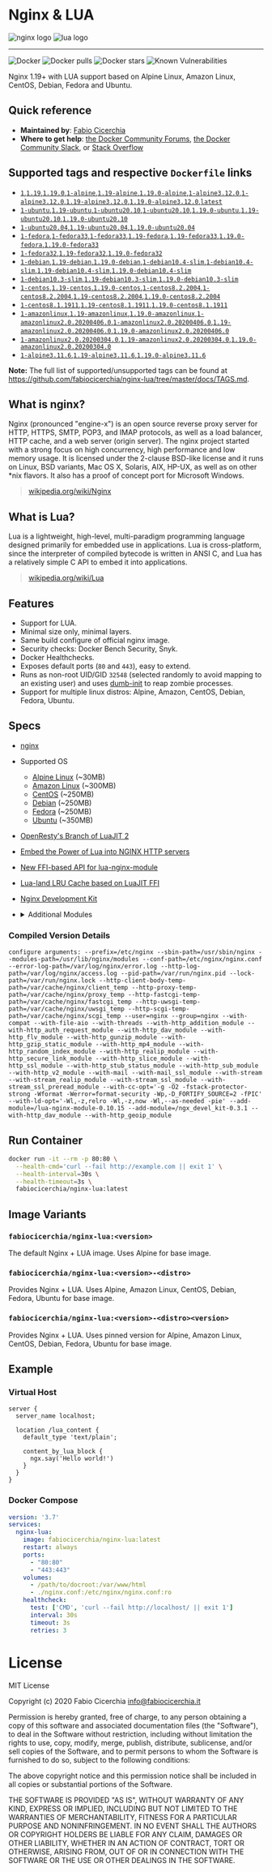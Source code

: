 # Nginx & LUA

![nginx logo](docs/logo-nginx.png)
![lua logo](docs/logo-lua.png)

---

![Docker](https://github.com/fabiocicerchia/nginx-lua/workflows/Docker/badge.svg)
![Docker pulls](https://img.shields.io/docker/pulls/fabiocicerchia/nginx-lua.svg "Docker pulls")
![Docker stars](https://img.shields.io/docker/stars/fabiocicerchia/nginx-lua.svg "Docker stars")
![Known Vulnerabilities](https://img.shields.io/badge/vulnerabilities-snyk-4b45a9)


Nginx 1.19+ with LUA support based on Alpine Linux, Amazon Linux, CentOS, Debian, Fedora and Ubuntu.

## Quick reference

 - **Maintained by**: [Fabio Cicerchia](https://github.com/fabiocicerchia)
 - **Where to get help**: [the Docker Community Forums](https://forums.docker.com/), [the Docker Community Slack](https://dockr.ly/slack), or [Stack Overflow](https://stackoverflow.com/search?tab=newest&q=docker)

## Supported tags and respective `Dockerfile` links

- [`1`,`1.19`,`1.19.0`,`1-alpine`,`1.19-alpine`,`1.19.0-alpine`,`1-alpine3.12.0`,`1-alpine3.12.0`,`1.19-alpine3.12.0`,`1.19.0-alpine3.12.0`,`latest`](https://github.com/fabiocicerchia/nginx-lua/blob/master/nginx/1.19.0/alpine/3.12.0/Dockerfile)
- [`1-ubuntu`,`1.19-ubuntu`,`1-ubuntu20.10`,`1-ubuntu20.10`,`1.19.0-ubuntu`,`1.19-ubuntu20.10`,`1.19.0-ubuntu20.10`](https://github.com/fabiocicerchia/nginx-lua/blob/master/nginx/1.19.0/ubuntu/20.10/Dockerfile)
- [`1-ubuntu20.04`,`1.19-ubuntu20.04`,`1.19.0-ubuntu20.04`](https://github.com/fabiocicerchia/nginx-lua/blob/master/nginx/1.19.0/ubuntu/20.04/Dockerfile)
- [`1-fedora`,`1-fedora33`,`1-fedora33`,`1.19-fedora`,`1.19-fedora33`,`1.19.0-fedora`,`1.19.0-fedora33`](https://github.com/fabiocicerchia/nginx-lua/blob/master/nginx/1.19.0/fedora/33/Dockerfile)
- [`1-fedora32`,`1.19-fedora32`,`1.19.0-fedora32`](https://github.com/fabiocicerchia/nginx-lua/blob/master/nginx/1.19.0/fedora/32/Dockerfile)
- [`1-debian`,`1.19-debian`,`1.19.0-debian`,`1-debian10.4-slim`,`1-debian10.4-slim`,`1.19-debian10.4-slim`,`1.19.0-debian10.4-slim`](https://github.com/fabiocicerchia/nginx-lua/blob/master/nginx/1.19.0/debian/10.4-slim/Dockerfile)
- [`1-debian10.3-slim`,`1.19-debian10.3-slim`,`1.19.0-debian10.3-slim`](https://github.com/fabiocicerchia/nginx-lua/blob/master/nginx/1.19.0/debian/10.3-slim/Dockerfile)
- [`1-centos`,`1.19-centos`,`1.19.0-centos`,`1-centos8.2.2004`,`1-centos8.2.2004`,`1.19-centos8.2.2004`,`1.19.0-centos8.2.2004`](https://github.com/fabiocicerchia/nginx-lua/blob/master/nginx/1.19.0/centos/8.2.2004/Dockerfile)
- [`1-centos8.1.1911`,`1.19-centos8.1.1911`,`1.19.0-centos8.1.1911`](https://github.com/fabiocicerchia/nginx-lua/blob/master/nginx/1.19.0/centos/8.1.1911/Dockerfile)
- [`1-amazonlinux`,`1.19-amazonlinux`,`1.19.0-amazonlinux`,`1-amazonlinux2.0.20200406.0`,`1-amazonlinux2.0.20200406.0`,`1.19-amazonlinux2.0.20200406.0`,`1.19.0-amazonlinux2.0.20200406.0`](https://github.com/fabiocicerchia/nginx-lua/blob/master/nginx/1.19.0/amazonlinux/2.0.20200406.0/Dockerfile)
- [`1-amazonlinux2.0.20200304.0`,`1.19-amazonlinux2.0.20200304.0`,`1.19.0-amazonlinux2.0.20200304.0`](https://github.com/fabiocicerchia/nginx-lua/blob/master/nginx/1.19.0/amazonlinux/2.0.20200304.0/Dockerfile)
- [`1-alpine3.11.6`,`1.19-alpine3.11.6`,`1.19.0-alpine3.11.6`](https://github.com/fabiocicerchia/nginx-lua/blob/master/nginx/1.19.0/alpine/3.11.6/Dockerfile)

**Note:** The full list of supported/unsupported tags can be found at https://github.com/fabiocicerchia/nginx-lua/tree/master/docs/TAGS.md.

## What is nginx?

Nginx (pronounced "engine-x") is an open source reverse proxy server for HTTP, HTTPS, SMTP, POP3, and IMAP protocols, as well as a load balancer, HTTP cache, and a web server (origin server). The nginx project started with a strong focus on high concurrency, high performance and low memory usage. It is licensed under the 2-clause BSD-like license and it runs on Linux, BSD variants, Mac OS X, Solaris, AIX, HP-UX, as well as on other *nix flavors. It also has a proof of concept port for Microsoft Windows.

> [wikipedia.org/wiki/Nginx](https://en.wikipedia.org/wiki/Nginx)

## What is Lua?

Lua is a lightweight, high-level, multi-paradigm programming language designed primarily for embedded use in applications. Lua is cross-platform, since the interpreter of compiled bytecode is written in ANSI C, and Lua has a relatively simple C API to embed it into applications.

> [wikipedia.org/wiki/Lua](https://en.wikipedia.org/wiki/Lua_(programming_language))

## Features

 - Support for LUA.
 - Minimal size only, minimal layers.
 - Same build configure of official nginx image.
 - Security checks: Docker Bench Security, Snyk.
 - Docker Healthchecks.
 - Exposes default ports (`80` and `443`), easy to extend.
 - Runs as non-root UID/GID `32548` (selected randomly to avoid mapping to an existing user) and uses [dumb-init](https://github.com/Yelp/dumb-init) to reap zombie processes.
 - Support for multiple linux distros: Alpine, Amazon, CentOS, Debian, Fedora, Ubuntu.

## Specs

 - [nginx](https://nginx.org/en/download.html)
 - Supported OS
   - [Alpine Linux](https://hub.docker.com/_/alpine) (~30MB)
   - [Amazon Linux](https://hub.docker.com/_/amazonlinux) (~300MB)
   - [CentOS](https://hub.docker.com/_/centos) (~250MB)
   - [Debian](https://hub.docker.com/_/debian) (~250MB)
   - [Fedora](https://hub.docker.com/_/fedora) (~250MB)
   - [Ubuntu](https://hub.docker.com/_/ubuntu) (~350MB)
 - [OpenResty's Branch of LuaJIT 2](https://github.com/openresty/luajit2)
 - [Embed the Power of Lua into NGINX HTTP servers](https://github.com/openresty/lua-nginx-module)
 - [New FFI-based API for lua-nginx-module](https://github.com/openresty/lua-resty-core)
 - [Lua-land LRU Cache based on LuaJIT FFI](https://github.com/openresty/lua-resty-lrucache)
 - [Nginx Development Kit](https://github.com/vision5/ngx_devel_kit)
 - <details><summary>Additional Modules</summary>

   - [ngx_http_addition_module](http://nginx.org/en/docs/http/ngx_http_addition_module.html)
   - [ngx_http_auth_request_module](http://nginx.org/en/docs/http/ngx_http_auth_request_module.html)
   - [ngx_http_dav_module](http://nginx.org/en/docs/http/ngx_http_dav_module.html)
   - [ngx_http_flv_module](http://nginx.org/en/docs/http/ngx_http_flv_module.html)
   - [ngx_http_geoip_module](http://nginx.org/en/docs/http/ngx_http_geoip_module.html)
   - [ngx_http_gunzip_module](http://nginx.org/en/docs/http/ngx_http_gunzip_module.html)
   - [ngx_http_gzip_static_module](http://nginx.org/en/docs/http/ngx_http_gzip_static_module.html)
   - [ngx_http_mp4_module](http://nginx.org/en/docs/http/ngx_http_mp4_module.html)
   - [ngx_http_random_index_module](http://nginx.org/en/docs/http/ngx_http_random_index_module.html)
   - [ngx_http_realip_module](http://nginx.org/en/docs/http/ngx_http_realip_module.html)
   - [ngx_http_secure_link_module](http://nginx.org/en/docs/http/ngx_http_secure_link_module.html)
   - [ngx_http_slice_module](http://nginx.org/en/docs/http/ngx_http_slice_module.html)
   - [ngx_http_ssl_module](http://nginx.org/en/docs/http/ngx_http_ssl_module.html)
   - [ngx_http_stub_status_module](http://nginx.org/en/docs/http/ngx_http_stub_status_module.html)
   - [ngx_http_sub_module](http://nginx.org/en/docs/http/ngx_http_sub_module.html)
   - [ngx_http_v2_module](http://nginx.org/en/docs/http/ngx_http_v2_module.html)
   - [ngx_mail_ssl_module](http://nginx.org/en/docs/mail/ngx_mail_ssl_module.html)
   - [ngx_stream_realip_module](http://nginx.org/en/docs/stream/ngx_stream_realip_module.html)
   - [ngx_stream_ssl_module](http://nginx.org/en/docs/stream/ngx_stream_ssl_module.html)
   - [ngx_stream_ssl_preread_module](http://nginx.org/en/docs/stream/ngx_stream_ssl_preread_module.html)
   </details>

### Compiled Version Details

```console
configure arguments: --prefix=/etc/nginx --sbin-path=/usr/sbin/nginx --modules-path=/usr/lib/nginx/modules --conf-path=/etc/nginx/nginx.conf --error-log-path=/var/log/nginx/error.log --http-log-path=/var/log/nginx/access.log --pid-path=/var/run/nginx.pid --lock-path=/var/run/nginx.lock --http-client-body-temp-path=/var/cache/nginx/client_temp --http-proxy-temp-path=/var/cache/nginx/proxy_temp --http-fastcgi-temp-path=/var/cache/nginx/fastcgi_temp --http-uwsgi-temp-path=/var/cache/nginx/uwsgi_temp --http-scgi-temp-path=/var/cache/nginx/scgi_temp --user=nginx --group=nginx --with-compat --with-file-aio --with-threads --with-http_addition_module --with-http_auth_request_module --with-http_dav_module --with-http_flv_module --with-http_gunzip_module --with-http_gzip_static_module --with-http_mp4_module --with-http_random_index_module --with-http_realip_module --with-http_secure_link_module --with-http_slice_module --with-http_ssl_module --with-http_stub_status_module --with-http_sub_module --with-http_v2_module --with-mail --with-mail_ssl_module --with-stream --with-stream_realip_module --with-stream_ssl_module --with-stream_ssl_preread_module --with-cc-opt='-g -O2 -fstack-protector-strong -Wformat -Werror=format-security -Wp,-D_FORTIFY_SOURCE=2 -fPIC' --with-ld-opt='-Wl,-z,relro -Wl,-z,now -Wl,--as-needed -pie' --add-module=/lua-nginx-module-0.10.15 --add-module=/ngx_devel_kit-0.3.1 --with-http_dav_module --with-http_geoip_module
```

## Run Container

```bash
docker run -it --rm -p 80:80 \
  --health-cmd='curl --fail http://example.com || exit 1' \
  --health-interval=30s \
  --health-timeout=3s \
  fabiocicerchia/nginx-lua:latest
```

## Image Variants

### `fabiocicerchia/nginx-lua:<version>`
The default Nginx + LUA image. Uses Alpine for base image.

### `fabiocicerchia/nginx-lua:<version>-<distro>`
Provides Nginx + LUA. Uses Alpine, Amazon Linux, CentOS, Debian, Fedora, Ubuntu for base image.

### `fabiocicerchia/nginx-lua:<version>-<distro><version>`
Provides Nginx + LUA. Uses pinned version for Alpine, Amazon Linux, CentOS, Debian, Fedora, Ubuntu for base image.

## Example

### Virtual Host

```nginx
server {
  server_name localhost;

  location /lua_content {
    default_type 'text/plain';

    content_by_lua_block {
      ngx.say('Hello world!')
    }
  }
}
```

### Docker Compose

```yaml
version: '3.7'
services:
  nginx-lua:
    image: fabiocicerchia/nginx-lua:latest
    restart: always
    ports:
      - "80:80"
      - "443:443"
    volumes:
      - /path/to/docroot:/var/www/html
      - ./nginx.conf:/etc/nginx/nginx.conf:ro
    healthcheck:
      test: ['CMD', 'curl --fail http://localhost/ || exit 1']
      interval: 30s
      timeout: 3s
      retries: 3
```

# License

MIT License

Copyright (c) 2020 Fabio Cicerchia <info@fabiocicerchia.it>

Permission is hereby granted, free of charge, to any person obtaining a copy
of this software and associated documentation files (the "Software"), to deal
in the Software without restriction, including without limitation the rights
to use, copy, modify, merge, publish, distribute, sublicense, and/or sell
copies of the Software, and to permit persons to whom the Software is
furnished to do so, subject to the following conditions:

The above copyright notice and this permission notice shall be included in all
copies or substantial portions of the Software.

THE SOFTWARE IS PROVIDED "AS IS", WITHOUT WARRANTY OF ANY KIND, EXPRESS OR
IMPLIED, INCLUDING BUT NOT LIMITED TO THE WARRANTIES OF MERCHANTABILITY,
FITNESS FOR A PARTICULAR PURPOSE AND NONINFRINGEMENT. IN NO EVENT SHALL THE
AUTHORS OR COPYRIGHT HOLDERS BE LIABLE FOR ANY CLAIM, DAMAGES OR OTHER
LIABILITY, WHETHER IN AN ACTION OF CONTRACT, TORT OR OTHERWISE, ARISING FROM,
OUT OF OR IN CONNECTION WITH THE SOFTWARE OR THE USE OR OTHER DEALINGS IN THE
SOFTWARE.

